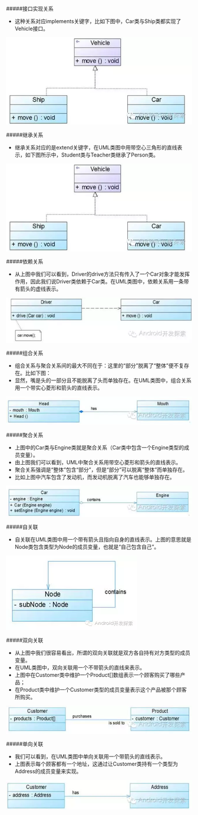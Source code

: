 #####接口实现关系
 - 这种关系对应implements关键字，比如下图中，Car类与Ship类都实现了Vehicle接口。
   
![实现](implements.png)

#####继承关系
 - 继承关系对应的是extend关键字，在UML类图中用带空心三角形的直线表示，如下图所示中，Student类与Teacher类继承了Person类。

![继承](implements.png)

#####依赖关系
 - 从上图中我们可以看到，Driver的drive方法只有传入了一个Car对象才能发挥作用，因此我们说Driver类依赖于Car类。在UML类图中，依赖关系用一条带有箭头的虚线表示。

![依赖](rely.png)

#####组合关系
 - 组合关系与聚合关系间的最大不同在于：这里的“部分”脱离了“整体”便不复存在。比如下图：
 - 显然，嘴是头的一部分且不能脱离了头而单独存在。在UML类图中，组合关系用一个带实心菱形和箭头的直线表示。
 
![组合](group.png)

#####聚合关系
 - 上图中的Car类与Engine类就是聚合关系（Car类中包含一个Engine类型的成员变量）。
 - 由上图我们可以看到，UML中聚合关系用带空心菱形和箭头的直线表示。
 - 聚合关系强调是“整体”包含“部分”，但是“部分”可以脱离“整体”而单独存在。
 - 比如上图中汽车包含了发动机，而发动机脱离了汽车也能够单独存在。

![聚合](poly.png)

#####自关联
 - 自关联在UML类图中用一个带有箭头且指向自身的直线表示。上图的意思就是Node类包含类型为Node的成员变量，也就是“自己包含自己”。
 
![自关联](self.png)

#####双向关联
 - 从上图中我们很容易看出，所谓的双向关联就是双方各自持有对方类型的成员变量。
 - 在UML类图中，双向关联用一个不带箭头的直线来表示。
 - 上图中在Customer类中维护一个Product[]数组表示一个顾客购买了哪些产品；
 - 在Product类中维护一个Customer类型的成员变量表示这个产品被那个顾客所购买。
 
![双向关联](twoway.png)

#####单向关联
 - 我们可以看到，在UML类图中单向关联用一个带箭头的直线表示。
 - 上图表示每个顾客都有一个地址，这通过让Customer类持有一个类型为Address的成员变量来实现。

![单向关联](single.png)